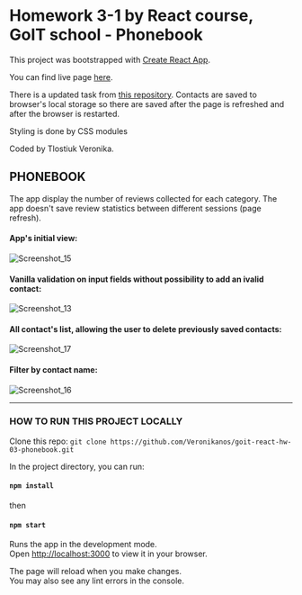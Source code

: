 # Homework 3-1 by React course, GoIT school - Phonebook

This project was bootstrapped with
[Create React App](https://github.com/facebook/create-react-app).

You can find live page
[here](https://veronikanos.github.io/goit-react-hw-03-phonebook/).

There is a updated task from [this repository](https://veronikanos.github.io/goit-react-hw-03-phonebook/). Contacts are saved to browser's local storage so there are  saved after the page is refreshed and after the browser is restarted.

Styling is done by CSS modules

Coded by Tlostiuk Veronika.

## PHONEBOOK

The app display the number of reviews collected for each category. The app
doesn't save review statistics between different sessions (page refresh).

#### App's initial view:

![Screenshot_15](https://user-images.githubusercontent.com/49239848/209429287-c99f6901-f5bc-4351-9c5e-d961d12d3c84.png)

#### Vanilla validation on input fields without possibility to add an ivalid contact:

![Screenshot_13](https://user-images.githubusercontent.com/49239848/209429356-112d520c-9a35-4e43-881a-e9d49f825999.png)

#### All contact's list, allowing the user to delete previously saved contacts:
![Screenshot_17](https://user-images.githubusercontent.com/49239848/209429375-7f1002dd-5b0e-4c87-a9fd-351c6bb67207.png)

#### Filter by contact name:

![Screenshot_16](https://user-images.githubusercontent.com/49239848/209429378-071b9266-dd69-468f-b03e-9996a11dec53.png)

---

### HOW TO RUN THIS PROJECT LOCALLY

Clone this repo:
`git clone https://github.com/Veronikanos/goit-react-hw-03-phonebook.git`

In the project directory, you can run:

#### `npm install`

then

#### `npm start`

Runs the app in the development mode.\
Open [http://localhost:3000](http://localhost:3000) to view it in your browser.

The page will reload when you make changes.\
You may also see any lint errors in the console.
